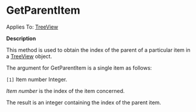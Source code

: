 




<h1 class="heading"><span class="name">GetParentItem</span></h1>

Applies To: [TreeView](../a-z/treeview.md)


**Description**


This method is used to obtain the index of the parent of a particular item in a [TreeView](../a-z/treeview.md) object.


The argument for GetParentItem is a single item as follows:


`[1]` Item number Integer.


*Item number* is the index of the item concerned.


The result is an integer containing the index of the parent item.



